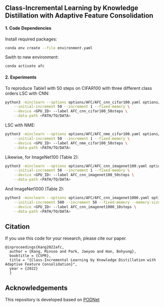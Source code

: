 ## Class-Incremental Learning by Knowledge Distillation with Adaptive Feature Consolidation

#### 1. Code Dependencies
Install required packages: 
```bash
conda env create --file environment.yaml
```

Swith to new environment: 
```bash
conda activate afc
```

#### 2. Experiments
To reproduce Table1 with 50 steps on CIFAR100 with three different class orders
LSC with CNN:

```bash
python3 -minclearn --options options/AFC/AFC_cnn_cifar100.yaml options/data/cifar100_3orders.yaml \
    --initial-increment 50 --increment 1 --fixed-memory \
    --device <GPU_ID> --label AFC_cnn_cifar100_50steps \
    --data-path <PATH/TO/DATA>
```
LSC with NME:

```bash
python3 -minclearn --options options/AFC/AFC_nme_cifar100.yaml options/data/cifar100_3orders.yaml \
    --initial-increment 50 --increment 1 --fixed-memory \
    --device <GPU_ID> --label AFC_nme_cifar100_50steps \
    --data-path <PATH/TO/DATA>
```
Likewise, for ImageNet100 (Table 2):

```bash
python3 -minclearn --options options/AFC/AFC_cnn_imagenet100.yaml options/data/imagenet100_1order.yaml \
    --initial-increment 50 --increment 1 --fixed-memory \
    --device <GPU_ID> --label AFC_cnn_imagenet100_50steps \
    --data-path <PATH/TO/DATA>
```

And ImageNet1000 (Table 2):

```bash
python3 -minclearn --options options/AFC/AFC_cnn_imagenet1000.yaml options/data/imagenet1000_1order.yaml \
    --initial-increment 500 --increment 50 --fixed-memory --memory-size 20000 \
    --device <GPU_ID> --label AFC_cnn_imagenet1000_10steps \
    --data-path <PATH/TO/DATA>
```

## Citation

If you use this code for your research, please cite our paper.
  ```shell
  @inproceedings{Kang2022afc,
	author = {Kang, Minsoo and Park, Jaeyoo and Han, Bohyung},
	booktitle = {CVPR},
	title = "{Class-Incremental Learning by Knowledge Distillation with Adaptive Feature Consolidation}",
	year = {2022}
	}
```

## Acknowledgements

This repository is developed based on [PODNet](https://github.com/arthurdouillard/incremental_learning.pytorch)
